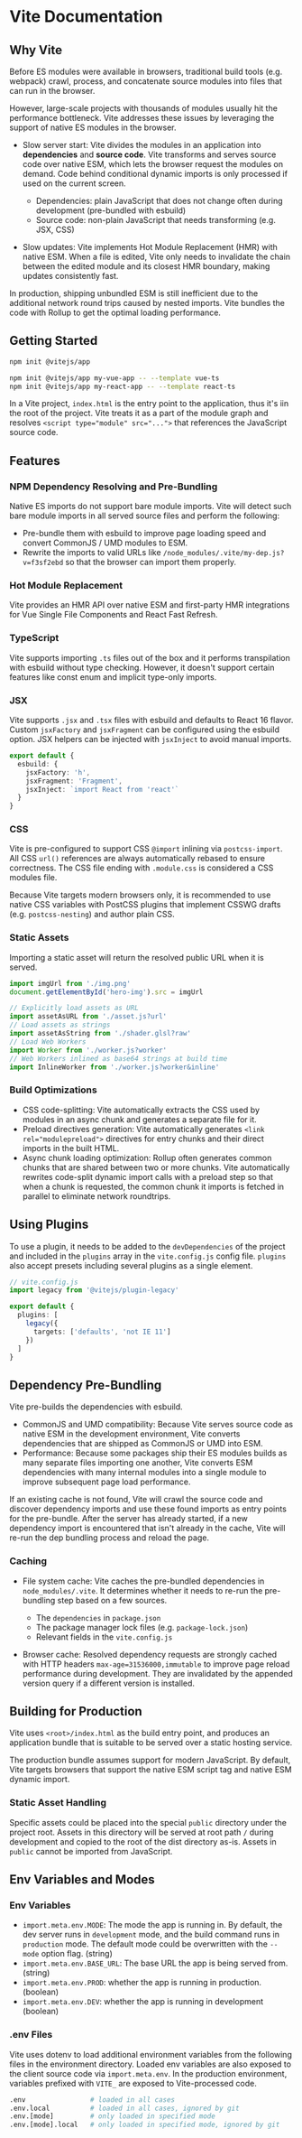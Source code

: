 # Vite Documentation

## Why Vite

Before ES modules were available in browsers, traditional build tools (e.g. webpack) crawl, process, and concatenate source modules into files that can run in the browser.

However, large-scale projects with thousands of modules usually hit the performance bottleneck. Vite addresses these issues by leveraging the support of native ES modules in the browser.

- Slow server start: Vite divides the modules in an application into **dependencies** and **source code**. Vite transforms and serves source code over native ESM, which lets the browser request the modules on demand. Code behind conditional dynamic imports is only processed if used on the current screen.
  - Dependencies: plain JavaScript that does not change often during development (pre-bundled with esbuild)
  - Source code: non-plain JavaScript that needs transforming (e.g. JSX, CSS)

- Slow updates: Vite implements Hot Module Replacement (HMR) with native ESM. When a file is edited, Vite only needs to invalidate the chain between the edited module and its closest HMR boundary, making updates consistently fast.

In production, shipping unbundled ESM is still inefficient due to the additional network round trips caused by nested imports. Vite bundles the code with Rollup to get the optimal loading performance.

## Getting Started

```sh
npm init @vitejs/app

npm init @vitejs/app my-vue-app -- --template vue-ts
npm init @vitejs/app my-react-app -- --template react-ts
```

In a Vite project, `index.html` is the entry point to the application, thus it's iin the root of the project. Vite treats it as a part of the module graph and resolves `<script type="module" src="...">` that references the JavaScript source code.

## Features

### NPM Dependency Resolving and Pre-Bundling

Native ES imports do not support bare module imports. Vite will detect such bare module imports in all served source files and perform the following:

- Pre-bundle them with esbuild to improve page loading speed and convert CommonJS / UMD modules to ESM.
- Rewrite the imports to valid URLs like `/node_modules/.vite/my-dep.js?v=f3sf2ebd` so that the browser can import them properly.

### Hot Module Replacement

Vite provides an HMR API over native ESM and first-party HMR integrations for Vue Single File Components and React Fast Refresh.

### TypeScript

Vite supports importing `.ts` files out of the box and it performs transpilation with esbuild without type checking. However, it doesn't support certain features like const enum and implicit type-only imports.

### JSX

Vite supports `.jsx` and `.tsx` files with esbuild and defaults to React 16 flavor. Custom `jsxFactory` and `jsxFragment` can be configured using the esbuild option. JSX helpers can be injected with `jsxInject` to avoid manual imports.

```ts
export default {
  esbuild: {
    jsxFactory: 'h',
    jsxFragment: 'Fragment',
    jsxInject: `import React from 'react'`
  }
}
```

### CSS

Vite is pre-configured to support CSS `@import` inlining via `postcss-import`. All CSS `url()` references are always automatically rebased to ensure correctness. The CSS file ending with `.module.css` is considered a CSS modules file.

Because Vite targets modern browsers only, it is recommended to use native CSS variables with PostCSS plugins that implement CSSWG drafts (e.g. `postcss-nesting`) and author plain CSS.

### Static Assets

Importing a static asset will return the resolved public URL when it is served.

```ts
import imgUrl from './img.png'
document.getElementById('hero-img').src = imgUrl

// Explicitly load assets as URL
import assetAsURL from './asset.js?url'
// Load assets as strings
import assetAsString from './shader.glsl?raw'
// Load Web Workers
import Worker from './worker.js?worker'
// Web Workers inlined as base64 strings at build time
import InlineWorker from './worker.js?worker&inline'
```

### Build Optimizations

- CSS code-splitting: Vite automatically extracts the CSS used by modules in an async chunk and generates a separate file for it.
- Preload directives generation: Vite automatically generates `<link rel="modulepreload">` directives for entry chunks and their direct imports in the built HTML.
- Async chunk loading optimization: Rollup often generates common chunks that are shared between two or more chunks. Vite automatically rewrites code-split dynamic import calls with a preload step so that when a chunk is requested, the common chunk it imports is fetched in parallel to eliminate network roundtrips.

## Using Plugins

To use a plugin, it needs to be added to the `devDependencies` of the project and included in the `plugins` array in the `vite.config.js` config file. `plugins` also accept presets including several plugins as a single element.

```ts
// vite.config.js
import legacy from '@vitejs/plugin-legacy'

export default {
  plugins: [
    legacy({
      targets: ['defaults', 'not IE 11']
    })
  ]
}
```

## Dependency Pre-Bundling

Vite pre-builds the dependencies with esbuild.

- CommonJS and UMD compatibility: Because Vite serves source code as native ESM in the development environment, Vite converts dependencies that are shipped as CommonJS or UMD into ESM.
- Performance: Because some packages ship their ES modules builds as many separate files importing one another, Vite converts ESM dependencies with many internal modules into a single module to improve subsequent page load performance.

If an existing cache is not found, Vite will crawl the source code and discover dependency imports and use these found imports as entry points for the pre-bundle. After the server has already started, if a new dependency import is encountered that isn't already in the cache, Vite will re-run the dep bundling process and reload the page.

### Caching

- File system cache: Vite caches the pre-bundled dependencies in `node_modules/.vite`. It determines whether it needs to re-run the pre-bundling step based on a few sources.
  - The `dependencies` in `package.json`
  - The package manager lock files (e.g. `package-lock.json`)
  - Relevant fields in the `vite.config.js`

- Browser cache: Resolved dependency requests are strongly cached with HTTP headers `max-age=31536000,immutable` to improve page reload performance during development. They are invalidated by the appended version query if a different version is installed.

## Building for Production

Vite uses `<root>/index.html` as the build entry point, and produces an application bundle that is suitable to be served over a static hosting service.

The production bundle assumes support for modern JavaScript. By default, Vite targets browsers that support the native ESM script tag and native ESM dynamic import.

### Static Asset Handling

Specific assets could be placed into the special `public` directory under the project root. Assets in this directory will be served at root path `/` during development and copied to the root of the dist directory as-is. Assets in `public` cannot be imported from JavaScript.

## Env Variables and Modes

### Env Variables

- `import.meta.env.MODE`: The mode the app is running in. By default, the dev server runs in `development` mode, and the build command runs in `production` mode. The default mode could be overwritten with the `--mode` option flag. (string)
- `import.meta.env.BASE_URL`: The base URL the app is being served from. (string)
- `import.meta.env.PROD`: whether the app is running in production. (boolean)
- `import.meta.env.DEV`: whether the app is running in development (boolean)

### .env Files

Vite uses dotenv to load additional environment variables from the following files in the environment directory. Loaded env variables are also exposed to the client source code via `import.meta.env`. In the production environment, variables prefixed with `VITE_` are exposed to Vite-processed code.

```sh
.env                # loaded in all cases
.env.local          # loaded in all cases, ignored by git
.env.[mode]         # only loaded in specified mode
.env.[mode].local   # only loaded in specified mode, ignored by git
```
